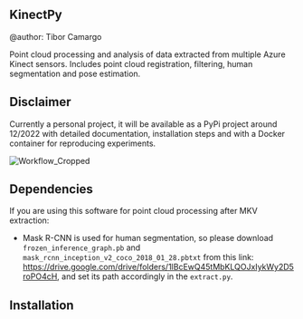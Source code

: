 ## KinectPy
@author: Tibor Camargo

Point cloud processing and analysis of data extracted from multiple Azure Kinect sensors. Includes point cloud registration, filtering, human segmentation and pose estimation.

## Disclaimer
Currently a personal project, it will be available as a PyPi project around 12/2022 with detailed documentation, installation steps and with a Docker container for reproducing experiments.


![Workflow_Cropped](https://user-images.githubusercontent.com/25236592/184530784-173c3fab-c608-4ea5-8021-25115c98f32e.png)

## Dependencies

If you are using this software for point cloud processing after MKV extraction:
* Mask R-CNN is used for human segmentation, so please download `frozen_inference_graph.pb` and `mask_rcnn_inception_v2_coco_2018_01_28.pbtxt`
from this link: https://drive.google.com/drive/folders/1lBcEwQ45tMbKLQOJxIykWy2D5roPO4cH, and set its path accordingly in the `extract.py`.

## Installation
